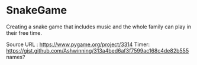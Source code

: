 # SnakeGame
Creating a snake game that includes music and the whole family can play in their free time. 

Source URL : https://www.pygame.org/project/3314
Timer: https://gist.github.com/Ashwinning/313a4bed6af3f7599ac168c4de82b555
names?
